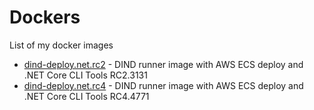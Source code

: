 # Dockers
List of my docker images

 - [dind-deploy.net.rc2]("dind-deploy.net.rc2") - DIND runner image with AWS ECS deploy and .NET Core CLI Tools RC2.3131
 - [dind-deploy.net.rc4]("dind-deploy.net.rc4") - DIND runner image with AWS ECS deploy and .NET Core CLI Tools RC4.4771
